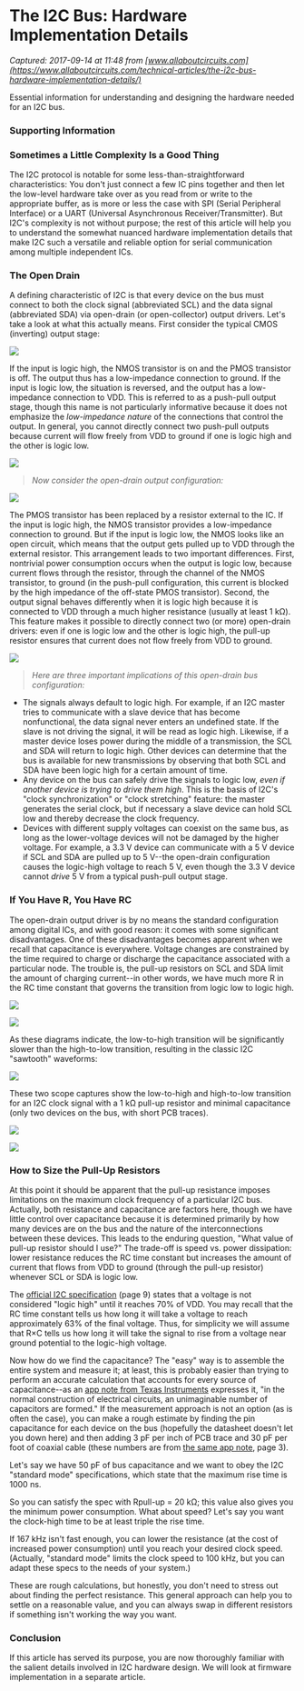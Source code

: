# The I2C Bus: Hardware Implementation Details

_Captured: 2017-09-14 at 11:48 from [www.allaboutcircuits.com](https://www.allaboutcircuits.com/technical-articles/the-i2c-bus-hardware-implementation-details/)_

Essential information for understanding and designing the hardware needed for an I2C bus.

### Supporting Information

### Sometimes a Little Complexity Is a Good Thing

The I2C protocol is notable for some less-than-straightforward characteristics: You don't just connect a few IC pins together and then let the low-level hardware take over as you read from or write to the appropriate buffer, as is more or less the case with SPI (Serial Peripheral Interface) or a UART (Universal Asynchronous Receiver/Transmitter). But I2C's complexity is not without purpose; the rest of this article will help you to understand the somewhat nuanced hardware implementation details that make I2C such a versatile and reliable option for serial communication among multiple independent ICs.

### The Open Drain

A defining characteristic of I2C is that every device on the bus must connect to both the clock signal (abbreviated SCL) and the data signal (abbreviated SDA) via open-drain (or open-collector) output drivers. Let's take a look at what this actually means. First consider the typical CMOS (inverting) output stage:

![](https://www.allaboutcircuits.com/uploads/articles/I2C2_circuit1.jpg)

If the input is logic high, the NMOS transistor is on and the PMOS transistor is off. The output thus has a low-impedance connection to ground. If the input is logic low, the situation is reversed, and the output has a low-impedance connection to VDD. This is referred to as a push-pull output stage, though this name is not particularly informative because it does not emphasize the _low-impedance nature_ of the connections that control the output. In general, you cannot directly connect two push-pull outputs because current will flow freely from VDD to ground if one is logic high and the other is logic low.

![](https://www.allaboutcircuits.com/uploads/articles/I2C2_circuit3.jpg)

> _Now consider the open-drain output configuration:_

![](https://www.allaboutcircuits.com/uploads/articles/I2C2_circuit2.jpg)

The PMOS transistor has been replaced by a resistor external to the IC. If the input is logic high, the NMOS transistor provides a low-impedance connection to ground. But if the input is logic low, the NMOS looks like an open circuit, which means that the output gets pulled up to VDD through the external resistor. This arrangement leads to two important differences. First, nontrivial power consumption occurs when the output is logic low, because current flows through the resistor, through the channel of the NMOS transistor, to ground (in the push-pull configuration, this current is blocked by the high impedance of the off-state PMOS transistor). Second, the output signal behaves differently when it is logic high because it is connected to VDD through a much higher resistance (usually at least 1 kΩ). This feature makes it possible to directly connect two (or more) open-drain drivers: even if one is logic low and the other is logic high, the pull-up resistor ensures that current does not flow freely from VDD to ground.

![](https://www.allaboutcircuits.com/uploads/articles/I2C2_circuit4.jpg)

> _Here are three important implications of this open-drain bus configuration:_

  * The signals always default to logic high. For example, if an I2C master tries to communicate with a slave device that has become nonfunctional, the data signal never enters an undefined state. If the slave is not driving the signal, it will be read as logic high. Likewise, if a master device loses power during the middle of a transmission, the SCL and SDA will return to logic high. Other devices can determine that the bus is available for new transmissions by observing that both SCL and SDA have been logic high for a certain amount of time.
  * Any device on the bus can safely drive the signals to logic low, _even if another device is trying to drive them high_. This is the basis of I2C's "clock synchronization" or "clock stretching" feature: the master generates the serial clock, but if necessary a slave device can hold SCL low and thereby decrease the clock frequency.
  * Devices with different supply voltages can coexist on the same bus, as long as the lower-voltage devices will not be damaged by the higher voltage. For example, a 3.3 V device can communicate with a 5 V device if SCL and SDA are pulled up to 5 V--the open-drain configuration causes the logic-high voltage to reach 5 V, even though the 3.3 V device cannot _drive_ 5 V from a typical push-pull output stage.

### If You Have R, You Have RC

The open-drain output driver is by no means the standard configuration among digital ICs, and with good reason: it comes with some significant disadvantages. One of these disadvantages becomes apparent when we recall that capacitance is everywhere. Voltage changes are constrained by the time required to charge or discharge the capacitance associated with a particular node. The trouble is, the pull-up resistors on SCL and SDA limit the amount of charging current--in other words, we have much more R in the RC time constant that governs the transition from logic low to logic high.

![](https://www.allaboutcircuits.com/uploads/articles/I2C2_circuit5.jpg)

![](https://www.allaboutcircuits.com/uploads/articles/I2C2_circuit6.jpg)

As these diagrams indicate, the low-to-high transition will be significantly slower than the high-to-low transition, resulting in the classic I2C "sawtooth" waveforms:

![](https://www.allaboutcircuits.com/uploads/articles/I2C2_circuit7.jpg)

These two scope captures show the low-to-high and high-to-low transition for an I2C clock signal with a 1 kΩ pull-up resistor and minimal capacitance (only two devices on the bus, with short PCB traces).

![](https://www.allaboutcircuits.com/uploads/articles/I2C2_risingedge.jpg)

![](https://www.allaboutcircuits.com/uploads/articles/I2C2_fallingedge.jpg)

### How to Size the Pull-Up Resistors

At this point it should be apparent that the pull-up resistance imposes limitations on the maximum clock frequency of a particular I2C bus. Actually, both resistance and capacitance are factors here, though we have little control over capacitance because it is determined primarily by how many devices are on the bus and the nature of the interconnections between these devices. This leads to the enduring question, "What value of pull-up resistor should I use?" The trade-off is speed vs. power dissipation: lower resistance reduces the RC time constant but increases the amount of current that flows from VDD to ground (through the pull-up resistor) whenever SCL or SDA is logic low.

The [official I2C specification](http://www.nxp.com/documents/user_manual/UM10204.pdf) (page 9) states that a voltage is not considered "logic high" until it reaches 70% of VDD. You may recall that the RC time constant tells us how long it will take a voltage to reach approximately 63% of the final voltage. Thus, for simplicity we will assume that R×C tells us how long it will take the signal to rise from a voltage near ground potential to the logic-high voltage.

Now how do we find the capacitance? The "easy" way is to assemble the entire system and measure it; at least, this is probably easier than trying to perform an accurate calculation that accounts for every source of capacitance--as an [app note from Texas Instruments](http://www.ti.com/lit/an/sloa013a/sloa013a.pdf) expresses it, "in the normal construction of electrical circuits, an unimaginable number of capacitors are formed." If the measurement approach is not an option (as is often the case), you can make a rough estimate by finding the pin capacitance for each device on the bus (hopefully the datasheet doesn't let you down here) and then adding 3 pF per inch of PCB trace and 30 pF per foot of coaxial cable (these numbers are from [the same app note](http://www.ti.com/lit/an/sloa013a/sloa013a.pdf), page 3).

Let's say we have 50 pF of bus capacitance and we want to obey the I2C "standard mode" specifications, which state that the maximum rise time is 1000 ns.

So you can satisfy the spec with Rpull-up = 20 kΩ; this value also gives you the minimum power consumption. What about speed? Let's say you want the clock-high time to be at least triple the rise time.

If 167 kHz isn't fast enough, you can lower the resistance (at the cost of increased power consumption) until you reach your desired clock speed. (Actually, "standard mode" limits the clock speed to 100 kHz, but you can adapt these specs to the needs of your system.)

These are rough calculations, but honestly, you don't need to stress out about finding the perfect resistance. This general approach can help you to settle on a reasonable value, and you can always swap in different resistors if something isn't working the way you want.

### Conclusion

If this article has served its purpose, you are now thoroughly familiar with the salient details involved in I2C hardware design. We will look at firmware implementation in a separate article.

